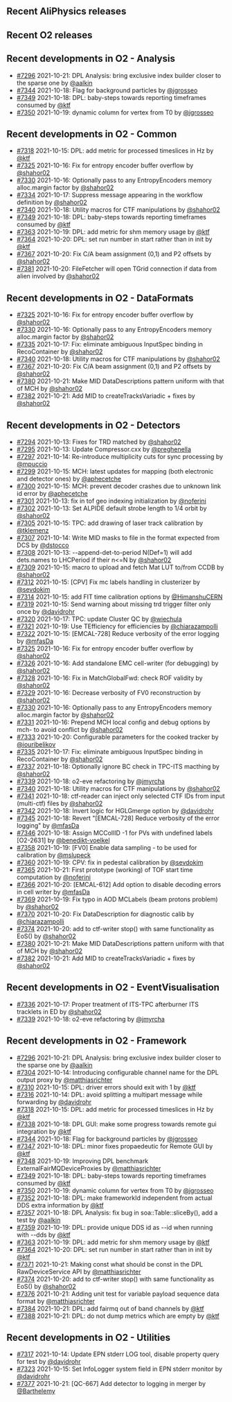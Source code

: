 ## Recent AliPhysics releases
## Recent O2 releases
## Recent developments in O2 - Analysis
- [\#7296](https://github.com/AliceO2Group/AliceO2/pull/7296) 2021-10-21: DPL Analysis: bring exclusive index builder closer to the sparse one by [@aalkin](https://github.com/aalkin)
- [\#7344](https://github.com/AliceO2Group/AliceO2/pull/7344) 2021-10-18: Flag for background particles by [@jgrosseo](https://github.com/jgrosseo)
- [\#7349](https://github.com/AliceO2Group/AliceO2/pull/7349) 2021-10-18: DPL: baby-steps towards reporting timeframes consumed by [@ktf](https://github.com/ktf)
- [\#7350](https://github.com/AliceO2Group/AliceO2/pull/7350) 2021-10-19: dynamic column for vertex from T0 by [@jgrosseo](https://github.com/jgrosseo)
## Recent developments in O2 - Common
- [\#7318](https://github.com/AliceO2Group/AliceO2/pull/7318) 2021-10-15: DPL: add metric for processed timeslices in Hz by [@ktf](https://github.com/ktf)
- [\#7325](https://github.com/AliceO2Group/AliceO2/pull/7325) 2021-10-16: Fix for entropy encoder buffer overflow by [@shahor02](https://github.com/shahor02)
- [\#7330](https://github.com/AliceO2Group/AliceO2/pull/7330) 2021-10-16: Optionally pass to any EntropyEncoders memory alloc.margin factor by [@shahor02](https://github.com/shahor02)
- [\#7334](https://github.com/AliceO2Group/AliceO2/pull/7334) 2021-10-17: Suppress message appearing in the workflow definition by [@shahor02](https://github.com/shahor02)
- [\#7340](https://github.com/AliceO2Group/AliceO2/pull/7340) 2021-10-18: Utility macros for CTF manipulations by [@shahor02](https://github.com/shahor02)
- [\#7349](https://github.com/AliceO2Group/AliceO2/pull/7349) 2021-10-18: DPL: baby-steps towards reporting timeframes consumed by [@ktf](https://github.com/ktf)
- [\#7363](https://github.com/AliceO2Group/AliceO2/pull/7363) 2021-10-19: DPL: add metric for shm memory usage by [@ktf](https://github.com/ktf)
- [\#7364](https://github.com/AliceO2Group/AliceO2/pull/7364) 2021-10-20: DPL: set run number in start rather than in init by [@ktf](https://github.com/ktf)
- [\#7367](https://github.com/AliceO2Group/AliceO2/pull/7367) 2021-10-20: Fix C/A beam assignment (0,1) and P2 offsets by [@shahor02](https://github.com/shahor02)
- [\#7381](https://github.com/AliceO2Group/AliceO2/pull/7381) 2021-10-20: FileFetcher will open TGrid connection if data from alien involved by [@shahor02](https://github.com/shahor02)
## Recent developments in O2 - DataFormats
- [\#7325](https://github.com/AliceO2Group/AliceO2/pull/7325) 2021-10-16: Fix for entropy encoder buffer overflow by [@shahor02](https://github.com/shahor02)
- [\#7330](https://github.com/AliceO2Group/AliceO2/pull/7330) 2021-10-16: Optionally pass to any EntropyEncoders memory alloc.margin factor by [@shahor02](https://github.com/shahor02)
- [\#7335](https://github.com/AliceO2Group/AliceO2/pull/7335) 2021-10-17: Fix: eliminate ambiguous InputSpec binding in RecoContainer by [@shahor02](https://github.com/shahor02)
- [\#7340](https://github.com/AliceO2Group/AliceO2/pull/7340) 2021-10-18: Utility macros for CTF manipulations by [@shahor02](https://github.com/shahor02)
- [\#7367](https://github.com/AliceO2Group/AliceO2/pull/7367) 2021-10-20: Fix C/A beam assignment (0,1) and P2 offsets by [@shahor02](https://github.com/shahor02)
- [\#7380](https://github.com/AliceO2Group/AliceO2/pull/7380) 2021-10-21: Make MID DataDescriptions pattern uniform with that of MCH by [@shahor02](https://github.com/shahor02)
- [\#7382](https://github.com/AliceO2Group/AliceO2/pull/7382) 2021-10-21: Add MID to createTracksVariadic + fixes by [@shahor02](https://github.com/shahor02)
## Recent developments in O2 - Detectors
- [\#7294](https://github.com/AliceO2Group/AliceO2/pull/7294) 2021-10-13: Fixes for TRD matched by [@shahor02](https://github.com/shahor02)
- [\#7295](https://github.com/AliceO2Group/AliceO2/pull/7295) 2021-10-13: Update Compressor.cxx by [@preghenella](https://github.com/preghenella)
- [\#7297](https://github.com/AliceO2Group/AliceO2/pull/7297) 2021-10-14: Re-introduce multiplicity cuts for sync processing by [@mpuccio](https://github.com/mpuccio)
- [\#7299](https://github.com/AliceO2Group/AliceO2/pull/7299) 2021-10-15: MCH: latest updates for mapping (both electronic and detector ones) by [@aphecetche](https://github.com/aphecetche)
- [\#7300](https://github.com/AliceO2Group/AliceO2/pull/7300) 2021-10-15: MCH: prevent decoder crashes due to unknown link id error by [@aphecetche](https://github.com/aphecetche)
- [\#7301](https://github.com/AliceO2Group/AliceO2/pull/7301) 2021-10-13: fix in tof geo indexing initialization by [@noferini](https://github.com/noferini)
- [\#7302](https://github.com/AliceO2Group/AliceO2/pull/7302) 2021-10-13: Set ALPIDE default strobe length to 1/4 orbit by [@shahor02](https://github.com/shahor02)
- [\#7305](https://github.com/AliceO2Group/AliceO2/pull/7305) 2021-10-15: TPC: add drawing of laser track calibration by [@tklemenz](https://github.com/tklemenz)
- [\#7307](https://github.com/AliceO2Group/AliceO2/pull/7307) 2021-10-14: Write MID masks to file in the format expected from DCS by [@dstocco](https://github.com/dstocco)
- [\#7308](https://github.com/AliceO2Group/AliceO2/pull/7308) 2021-10-13: --append-det-to-period N(Def=1) will add dets.names to LHCPeriod if their n<=N by [@shahor02](https://github.com/shahor02)
- [\#7309](https://github.com/AliceO2Group/AliceO2/pull/7309) 2021-10-15: macro to upload and fetch Mat LUT to/from CCDB by [@shahor02](https://github.com/shahor02)
- [\#7312](https://github.com/AliceO2Group/AliceO2/pull/7312) 2021-10-15: [CPV] Fix mc labels handling in clusterizer by [@sevdokim](https://github.com/sevdokim)
- [\#7314](https://github.com/AliceO2Group/AliceO2/pull/7314) 2021-10-15: add FIT time calibration options by [@HimanshuCERN](https://github.com/HimanshuCERN)
- [\#7319](https://github.com/AliceO2Group/AliceO2/pull/7319) 2021-10-15: Send warning about missing trd trigger filter only once by [@davidrohr](https://github.com/davidrohr)
- [\#7320](https://github.com/AliceO2Group/AliceO2/pull/7320) 2021-10-17: TPC: update Cluster QC by [@wiechula](https://github.com/wiechula)
- [\#7321](https://github.com/AliceO2Group/AliceO2/pull/7321) 2021-10-19: Use TEfficiency for efficiencies by [@chiarazampolli](https://github.com/chiarazampolli)
- [\#7322](https://github.com/AliceO2Group/AliceO2/pull/7322) 2021-10-15: [EMCAL-728] Reduce verbosity of the error logging by [@mfasDa](https://github.com/mfasDa)
- [\#7325](https://github.com/AliceO2Group/AliceO2/pull/7325) 2021-10-16: Fix for entropy encoder buffer overflow by [@shahor02](https://github.com/shahor02)
- [\#7326](https://github.com/AliceO2Group/AliceO2/pull/7326) 2021-10-16: Add standalone EMC cell-writer (for debugging) by [@shahor02](https://github.com/shahor02)
- [\#7328](https://github.com/AliceO2Group/AliceO2/pull/7328) 2021-10-16: Fix in MatchGlobalFwd: check ROF validity by [@shahor02](https://github.com/shahor02)
- [\#7329](https://github.com/AliceO2Group/AliceO2/pull/7329) 2021-10-16: Decrease verbosity of FV0 reconstruction by [@shahor02](https://github.com/shahor02)
- [\#7330](https://github.com/AliceO2Group/AliceO2/pull/7330) 2021-10-16: Optionally pass to any EntropyEncoders memory alloc.margin factor by [@shahor02](https://github.com/shahor02)
- [\#7331](https://github.com/AliceO2Group/AliceO2/pull/7331) 2021-10-16: Prepend MCH local config and debug options by mch- to avoid conflict by [@shahor02](https://github.com/shahor02)
- [\#7333](https://github.com/AliceO2Group/AliceO2/pull/7333) 2021-10-20: Configurable parameters for the cooked tracker by [@iouribelikov](https://github.com/iouribelikov)
- [\#7335](https://github.com/AliceO2Group/AliceO2/pull/7335) 2021-10-17: Fix: eliminate ambiguous InputSpec binding in RecoContainer by [@shahor02](https://github.com/shahor02)
- [\#7337](https://github.com/AliceO2Group/AliceO2/pull/7337) 2021-10-18: Optionally ignore BC check in TPC-ITS macthing by [@shahor02](https://github.com/shahor02)
- [\#7339](https://github.com/AliceO2Group/AliceO2/pull/7339) 2021-10-18: o2-eve refactoring by [@jmyrcha](https://github.com/jmyrcha)
- [\#7340](https://github.com/AliceO2Group/AliceO2/pull/7340) 2021-10-18: Utility macros for CTF manipulations by [@shahor02](https://github.com/shahor02)
- [\#7341](https://github.com/AliceO2Group/AliceO2/pull/7341) 2021-10-18: ctf-reader can inject only selected CTF IDs from input (multi-ctf) files by [@shahor02](https://github.com/shahor02)
- [\#7342](https://github.com/AliceO2Group/AliceO2/pull/7342) 2021-10-18: Invert logic for HGLGmerge option by [@davidrohr](https://github.com/davidrohr)
- [\#7345](https://github.com/AliceO2Group/AliceO2/pull/7345) 2021-10-18: Revert "[EMCAL-728] Reduce verbosity of the error logging" by [@mfasDa](https://github.com/mfasDa)
- [\#7346](https://github.com/AliceO2Group/AliceO2/pull/7346) 2021-10-18: Assign MCCollID -1 for PVs with undefined labels [O2-2631] by [@benedikt-voelkel](https://github.com/benedikt-voelkel)
- [\#7358](https://github.com/AliceO2Group/AliceO2/pull/7358) 2021-10-19: [FV0] Enable data sampling - to be used for calibration by [@mslupeck](https://github.com/mslupeck)
- [\#7360](https://github.com/AliceO2Group/AliceO2/pull/7360) 2021-10-19: CPV: fix in pedestal calibration by [@sevdokim](https://github.com/sevdokim)
- [\#7365](https://github.com/AliceO2Group/AliceO2/pull/7365) 2021-10-21: First prototype (working) of TOF start time computation by [@noferini](https://github.com/noferini)
- [\#7366](https://github.com/AliceO2Group/AliceO2/pull/7366) 2021-10-20: [EMCAL-612] Add option to disable decoding errors in cell writer by [@mfasDa](https://github.com/mfasDa)
- [\#7369](https://github.com/AliceO2Group/AliceO2/pull/7369) 2021-10-19: Fix typo in AOD MCLabels (beam protons problem) by [@shahor02](https://github.com/shahor02)
- [\#7370](https://github.com/AliceO2Group/AliceO2/pull/7370) 2021-10-20: Fix DataDescription for diagnostic calib by [@chiarazampolli](https://github.com/chiarazampolli)
- [\#7374](https://github.com/AliceO2Group/AliceO2/pull/7374) 2021-10-20: add to ctf-writer stop() with same functionality as EoS() by [@shahor02](https://github.com/shahor02)
- [\#7380](https://github.com/AliceO2Group/AliceO2/pull/7380) 2021-10-21: Make MID DataDescriptions pattern uniform with that of MCH by [@shahor02](https://github.com/shahor02)
- [\#7382](https://github.com/AliceO2Group/AliceO2/pull/7382) 2021-10-21: Add MID to createTracksVariadic + fixes by [@shahor02](https://github.com/shahor02)
## Recent developments in O2 - EventVisualisation
- [\#7336](https://github.com/AliceO2Group/AliceO2/pull/7336) 2021-10-17: Proper treatment of ITS-TPC afterburner ITS tracklets in ED by [@shahor02](https://github.com/shahor02)
- [\#7339](https://github.com/AliceO2Group/AliceO2/pull/7339) 2021-10-18: o2-eve refactoring by [@jmyrcha](https://github.com/jmyrcha)
## Recent developments in O2 - Framework
- [\#7296](https://github.com/AliceO2Group/AliceO2/pull/7296) 2021-10-21: DPL Analysis: bring exclusive index builder closer to the sparse one by [@aalkin](https://github.com/aalkin)
- [\#7304](https://github.com/AliceO2Group/AliceO2/pull/7304) 2021-10-14: Introducing configurable channel name for the DPL output proxy by [@matthiasrichter](https://github.com/matthiasrichter)
- [\#7310](https://github.com/AliceO2Group/AliceO2/pull/7310) 2021-10-15: DPL: driver errors should exit with 1 by [@ktf](https://github.com/ktf)
- [\#7316](https://github.com/AliceO2Group/AliceO2/pull/7316) 2021-10-14: DPL: avoid splitting a multipart message while forwarding by [@davidrohr](https://github.com/davidrohr)
- [\#7318](https://github.com/AliceO2Group/AliceO2/pull/7318) 2021-10-15: DPL: add metric for processed timeslices in Hz by [@ktf](https://github.com/ktf)
- [\#7338](https://github.com/AliceO2Group/AliceO2/pull/7338) 2021-10-18: DPL GUI: make some progress towards remote gui integration by [@ktf](https://github.com/ktf)
- [\#7344](https://github.com/AliceO2Group/AliceO2/pull/7344) 2021-10-18: Flag for background particles by [@jgrosseo](https://github.com/jgrosseo)
- [\#7347](https://github.com/AliceO2Group/AliceO2/pull/7347) 2021-10-18: DPL: minor fixes propaedeutic for Remote GUI by [@ktf](https://github.com/ktf)
- [\#7348](https://github.com/AliceO2Group/AliceO2/pull/7348) 2021-10-19: Improving DPL benchmark ExternalFairMQDeviceProxies by [@matthiasrichter](https://github.com/matthiasrichter)
- [\#7349](https://github.com/AliceO2Group/AliceO2/pull/7349) 2021-10-18: DPL: baby-steps towards reporting timeframes consumed by [@ktf](https://github.com/ktf)
- [\#7350](https://github.com/AliceO2Group/AliceO2/pull/7350) 2021-10-19: dynamic column for vertex from T0 by [@jgrosseo](https://github.com/jgrosseo)
- [\#7352](https://github.com/AliceO2Group/AliceO2/pull/7352) 2021-10-18: DPL: make frameworkId independent from actual DDS extra information by [@ktf](https://github.com/ktf)
- [\#7357](https://github.com/AliceO2Group/AliceO2/pull/7357) 2021-10-18: DPL Analysis: fix bug in soa::Table::sliceBy(), add a test by [@aalkin](https://github.com/aalkin)
- [\#7359](https://github.com/AliceO2Group/AliceO2/pull/7359) 2021-10-19: DPL: provide unique DDS id as --id when running with --dds by [@ktf](https://github.com/ktf)
- [\#7363](https://github.com/AliceO2Group/AliceO2/pull/7363) 2021-10-19: DPL: add metric for shm memory usage by [@ktf](https://github.com/ktf)
- [\#7364](https://github.com/AliceO2Group/AliceO2/pull/7364) 2021-10-20: DPL: set run number in start rather than in init by [@ktf](https://github.com/ktf)
- [\#7371](https://github.com/AliceO2Group/AliceO2/pull/7371) 2021-10-21: Making const what should be const in the DPL RawDeviceService API by [@matthiasrichter](https://github.com/matthiasrichter)
- [\#7374](https://github.com/AliceO2Group/AliceO2/pull/7374) 2021-10-20: add to ctf-writer stop() with same functionality as EoS() by [@shahor02](https://github.com/shahor02)
- [\#7376](https://github.com/AliceO2Group/AliceO2/pull/7376) 2021-10-21: Adding unit test for variable payload sequence data format by [@matthiasrichter](https://github.com/matthiasrichter)
- [\#7384](https://github.com/AliceO2Group/AliceO2/pull/7384) 2021-10-21: DPL: add fairmq out of band channels by [@ktf](https://github.com/ktf)
- [\#7388](https://github.com/AliceO2Group/AliceO2/pull/7388) 2021-10-21: DPL: do not dump metrics which are empty by [@ktf](https://github.com/ktf)
## Recent developments in O2 - Utilities
- [\#7317](https://github.com/AliceO2Group/AliceO2/pull/7317) 2021-10-14: Update EPN stderr LOG tool, disable property query for test by [@davidrohr](https://github.com/davidrohr)
- [\#7323](https://github.com/AliceO2Group/AliceO2/pull/7323) 2021-10-15: Set InfoLogger system field in EPN stderr monitor by [@davidrohr](https://github.com/davidrohr)
- [\#7377](https://github.com/AliceO2Group/AliceO2/pull/7377) 2021-10-21: [QC-667] Add detector to logging in merger by [@Barthelemy](https://github.com/Barthelemy)
